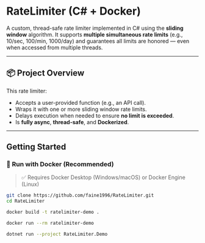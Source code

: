 # RateLimiter (C# + Docker)

A custom, thread-safe rate limiter implemented in C# using the **sliding window** algorithm. It supports **multiple simultaneous rate limits** (e.g., 10/sec, 100/min, 1000/day) and guarantees all limits are honored — even when accessed from multiple threads.

---

## 📦 Project Overview

This rate limiter:
- Accepts a user-provided function (e.g., an API call).
- Wraps it with one or more sliding window rate limits.
- Delays execution when needed to ensure **no limit is exceeded**.
- Is **fully async**, **thread-safe**, and **Dockerized**.

---

## Getting Started

### 🐳 Run with Docker (Recommended)

> ✅ Requires Docker Desktop (Windows/macOS) or Docker Engine (Linux)

```bash
git clone https://github.com/faine1996/RateLimiter.git
cd RateLimiter

docker build -t ratelimiter-demo .

docker run --rm ratelimiter-demo

dotnet run --project RateLimiter.Demo

